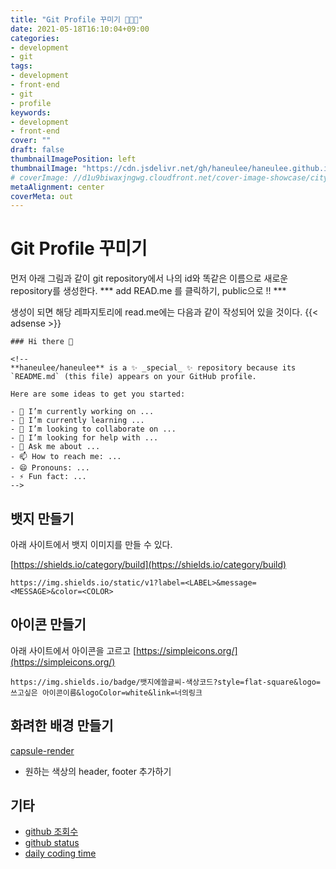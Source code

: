 ```yaml
---
title: "Git Profile 꾸미기 👩🏻‍💻"
date: 2021-05-18T16:10:04+09:00
categories: 
- development
- git
tags: 
- development
- front-end
- git
- profile
keywords: 
- development
- front-end
cover: ""
draft: false
thumbnailImagePosition: left
thumbnailImage: "https://cdn.jsdelivr.net/gh/haneulee/haneulee.github.io/img/post/git/img-1.png"
# coverImage: //d1u9biwaxjngwg.cloudfront.net/cover-image-showcase/city.jpg
metaAlignment: center
coverMeta: out
---
```


<!--toc-->

# Git Profile 꾸미기

먼저 아래 그림과 같이 git repository에서 나의 id와 똑같은 이름으로 새로운 repository를 생성한다. 
*** add READ.me 를 클릭하기, public으로 !! ***
![]()

생성이 되면 해당 레파지토리에 read.me에는 다음과 같이 작성되어 있을 것이다. 
{{< adsense >}}
```
### Hi there 👋

<!--
**haneulee/haneulee** is a ✨ _special_ ✨ repository because its `README.md` (this file) appears on your GitHub profile.

Here are some ideas to get you started:

- 🔭 I’m currently working on ...
- 🌱 I’m currently learning ...
- 👯 I’m looking to collaborate on ...
- 🤔 I’m looking for help with ...
- 💬 Ask me about ...
- 📫 How to reach me: ...
- 😄 Pronouns: ...
- ⚡ Fun fact: ...
-->

```

## 뱃지 만들기
아래 사이트에서 뱃지 이미지를 만들 수 있다. 

[https://shields.io/category/build](https://shields.io/category/build)
```
https://img.shields.io/static/v1?label=<LABEL>&message=<MESSAGE>&color=<COLOR>
```

## 아이콘 만들기

아래 사이트에서 아이콘을 고르고 
[https://simpleicons.org/](https://simpleicons.org/)
```
https://img.shields.io/badge/뱃지에쓸글씨-색상코드?style=flat-square&logo=쓰고싶은 아이콘이름&logoColor=white&link=너의링크
```


## 화려한 배경 만들기
[capsule-render](https://github.com/kyechan99/capsule-render)

- 원하는 색상의 header, footer 추가하기

## 기타

- [github 조회수](https://hits.seeyoufarm.com/)
- [github status](https://github.com/anuraghazra/github-readme-stats)
- [daily coding time](https://github.com/techinpark/productive-box)

